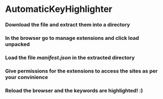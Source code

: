 # AutomaticKeyHighlighter
### Download the file and extract them into a directory
### In the browser go to manage extensions and click load unpacked
### Load the file *manifest.json* in the extracted directory
### Give permissions for the extensions to access the sites as per your convinience
### Reload the browser and the keywords are highlighted! :)
